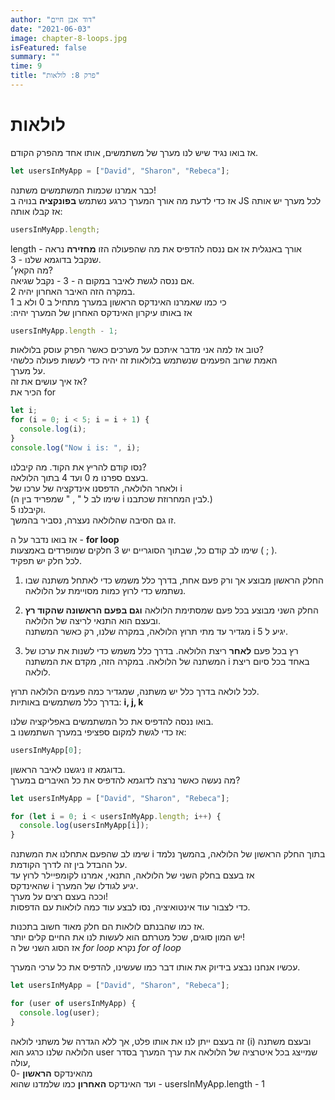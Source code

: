 ```yaml
---
author: "דוד אבן חיים"
date: "2021-06-03"
image: chapter-8-loops.jpg
isFeatured: false
summary: ""
time: 9
title: "פרק 8: לולאות"
---
```


# לולאות

אז בואו נגיד שיש לנו מערך של משתמשים, אותו אחד מהפרק הקודם.

```js
let usersInMyApp = ["David", "Sharon", "Rebeca"];
```

כבר אמרנו שכמות המשתמשים משתנה!  
אז כדי לדעת מה אורך המערך כרגע נשתמש
**בפונקציה**
בנויה ב
JS
לכל מערך יש אותה אז קבלו אותה:

```js
usersInMyApp.length;
```

length - אורך באנגלית
אז אם ננסה להדפיס את מה שהפעולה הזו
**מחזירה**
נראה שנקבל בדוגמא שלנו - 3.  
מה הקאץ׳?  
אם ננסה לגשת לאיבר במקום ה - 3 - נקבל שגיאה.  
במקרה הזה האיבר האחרון יהיה 2.  
כי כמו שאמרנו האינדקס הראשון במערך מתחיל ב 0 ולא ב 1  
:אז באותו עיקרון האינדקס האחרון של המערך יהיה

```js
usersInMyApp.length - 1;
```

טוב אז למה אני מדבר איתכם על מערכים כאשר הפרק עוסק בלולאות?  
האמת שרוב הפעמים שנשתמש בלולאות זה יהיה כדי לעשות פעולה כלשהי  
על מערך.  
אז איך עושים את זה?  
הכיר את for

```js
let i;
for (i = 0; i < 5; i = i + 1) {
  console.log(i);
}
console.log("Now i is: ", i);
```

נסו קודם להריץ את הקוד.
מה קיבלנו?  
בעצם ספרנו מ 0 ועד 4 בתוך הלולאה.  
ולאחר הלולאה, הדפסנו אינדקציה של ערכו של i  
(שימו לב ל " , " שמפריד בין ה i לבין המחרוזת שכתבנו.)  
וקיבלנו 5.  
זו גם הסיבה שהלולאה נעצרה, נסביר בהמשך.

אז בואו נדבר על ה -
**for loop**  
שימו לב קודם כל, שבתוך הסוגריים יש 3 חלקים שמופרדים באמצעות ( ; ).  
לכל חלק יש תפקיד.

1. החלק הראשון מבוצע אך ורק פעם אחת, בדרך כלל משמש כדי לאתחל משתנה שבו נשתמש כדי לרוץ כמות מסויימת על הלולאה.
2. החלק השני מבוצע בכל פעם שמסתימת הלולאה
   **וגם בפעם הראשונה שהקוד רץ**
   ובעצם הוא התנאי לריצה של הלולאה.  
   מגדיר עד מתי תרוץ הלולאה, במקרה שלנו, רק כאשר המשתנה
   i
   יגיע ל 5.

3. רץ בכל פעם
   **לאחר**
   ריצת הלולאה. בדרך כלל משמש כדי לשנות את ערכו של המשתנה של הלולאה.
   במקרה הזה, מקדם את המשתנה
   i
   באחד בכל סיום ריצת לולאה.

לכל לולאה בדרך כלל יש משתנה, שמגדיר כמה פעמים הלולאה תרוץ.  
בדרך כלל משתמשים באותיות:
**i, j, k**

בואו ננסה להדפיס את כל המשתמשים באפליקציה שלנו.  
אז כדי לגשת למקום ספציפי במערך השתמשנו ב:

```js
usersInMyApp[0];
```

בדוגמא זו ניגשנו לאיבר הראשון.  
מה נעשה כאשר נרצה לדוגמא להדפיס את כל האיברים במערך?

```js
let usersInMyApp = ["David", "Sharon", "Rebeca"];

for (let i = 0; i < usersInMyApp.length; i++) {
  console.log(usersInMyApp[i]);
}
```

שימו לב שהפעם אתחלנו את המשתנה i
בתוך החלק הראשון של הלולאה, בהמשך נלמד על ההבדל בין זה לדרך הקודמת.  
אז בעצם בחלק השני של הלולאה, התנאי, אמרנו לקומפיילר לרוץ עד  
שהאינדקס i
יגיע לגודלו של המערך.  
וככה בעצם רצים על מערך!  
כדי לצבור עוד אינטואיציה, נסו לבצע עוד כמה לולאות עם הדפסות.

אז כמו שהבנתם לולאות הם חלק מאוד חשוב בתכנות.  
יש המון סוגים, שכל מטרתם הוא לעשות לנו את החיים קלים יותר!  
אז הסוג השני של ה
_for loop_
נקרא
_for of loop_

עכשיו אנחנו נבצע בידיוק את אותו דבר כמו שעשינו, להדפיס את כל ערכי המערך.

```js
let usersInMyApp = ["David", "Sharon", "Rebeca"];

for (user of usersInMyApp) {
  console.log(user);
}
```

זה בעצם ייתן לנו את אותו פלט, אך ללא הגדרה של משתני לולאה
(i)
ובעצם משתנה הלולאה שלנו כרגע הוא
user
שמייצג בכל איטרציה של הלולאה את ערך המערך בסדר עולה,  
מהאינדקס
**הראשון**
-0  
ועד האינדקס
**האחרון**
כמו שלמדנו שהוא -
usersInMyApp.length - 1
